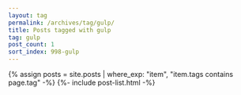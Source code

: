```yaml
---
layout: tag
permalink: /archives/tag/gulp/
title: Posts tagged with gulp
tag: gulp
post_count: 1
sort_index: 998-gulp
---
```

{% assign posts = site.posts | where_exp: "item", "item.tags contains page.tag" -%}
{%- include post-list.html -%}
